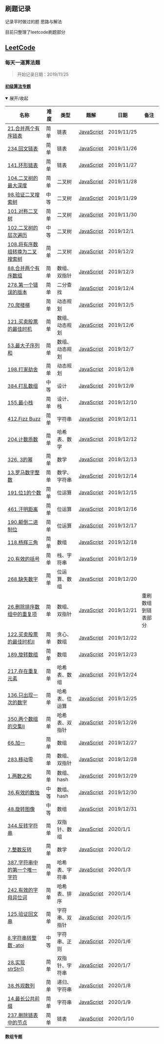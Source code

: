 ## 刷题记录

记录平时做过的题 思路与解法

目前只整理了leetcode刷题部分

## [LeetCode](https://leetcode-cn.com/)
### 每天一道算法题
> 开始记录日期：2019/11/25

#### [初级算法专题](https://leetcode-cn.com/explore/featured/card/top-interview-questions-easy/)
<details open>
<summary>展开/收起</summary>

|名称|难度|类型|题解|日期|备注|
|--|--|--|--|--|--|
|[21.合并两个有序链表](https://leetcode-cn.com/problems/merge-two-sorted-lists/)|简单|链表|[JavaScript](./leetcode/初级算法专题/21.合并两个有序链表.md)|2019/11/25
|[234.回文链表](https://leetcode-cn.com/problems/palindrome-linked-list/submissions/)|简单|链表|[JavaScript](./leetcode/初级算法专题/234.回文链表.md)|2019/11/26
|[141.环形链表](https://leetcode-cn.com/problems/linked-list-cycle/)|简单|链表|[JavaScript](./leetcode/初级算法专题/141.环形链表.md)|2019/11/27
|[104.二叉树的最大深度](https://leetcode-cn.com/problems/maximum-depth-of-binary-tree/)|简单|二叉树|[JavaScript](./leetcode/初级算法专题/104.二叉树的最大深度.md)|2019/11/28
|[98.验证二叉搜索树](https://leetcode-cn.com/problems/validate-binary-search-tree/)|中等|二叉树|[JavaScript](./leetcode/初级算法专题/98.验证二叉搜索树.md)|2019/11/29
|[101.对称二叉树](https://leetcode-cn.com/problems/symmetric-tree/)|简单|二叉树|[JavaScript](./leetcode/初级算法专题/101.对称二叉树.md)|2019/11/30
|[102.二叉树的层次遍历](https://leetcode-cn.com/problems/binary-tree-level-order-traversal/)|中等|二叉树|[JavaScript](./leetcode/初级算法专题/102.二叉树的层次遍历.md2)|2019/12/1
|[108.将有序数组转换为二叉搜索树](https://leetcode-cn.com/problems/convert-sorted-array-to-binary-search-tree/)|简单|二叉树|[JavaScript](./leetcode/初级算法专题/108.将有序数组转换为二叉搜索树.md)|2019/12/2
|[88.合并两个有序数组](https://leetcode-cn.com/problems/merge-sorted-array/)|简单|数组、双指针|[JavaScript](./leetcode/初级算法专题/88.合并两个有序数组.md)|2019/12/3
|[278.第一个错误的版本](https://leetcode-cn.com/problems/first-bad-version/)|简单|二分查找|[JavaScript](./leetcode/初级算法专题/278.第一个错误的版本.md)|2019/12/4
|[70.爬楼梯](https://leetcode-cn.com/problems/climbing-stairs/)|简单|动态规划|[JavaScript](./leetcode/初级算法专题/70.爬楼梯.md)|2019/12/5
|[121.买卖股票的最佳时机](https://leetcode-cn.com/problems/best-time-to-buy-and-sell-stock/)|简单|数组、动态规划|[JavaScript](./leetcode/初级算法专题/121.买卖股票的最佳时机.md)|2019/12/6
|[53.最大子序列和](https://leetcode-cn.com/problems/maximum-subarray/)|简单|数组、动态规划|[JavaScript](./leetcode/初级算法专题/53.最大子序列和.md)|2019/12/7
|[198.打家劫舍](https://leetcode-cn.com/problems/house-robber/)|简单|动态规划|[JavaScript](./leetcode/初级算法专题/198.打家劫舍.md)|2019/12/8
|[384.打乱数组](https://leetcode-cn.com/problems/shuffle-an-array/)|中等|设计|[JavaScript](./leetcode/初级算法专题/384.打乱数组.md)|2019/12/9
|[155.最小栈](https://leetcode-cn.com/problems/min-stack/)|简单|设计、栈|[JavaScript](./leetcode/初级算法专题/155.最小栈.md)|2019/12/10
|[412.Fizz Buzz](https://leetcode-cn.com/problems/fizz-buzz/)|简单|字符串|[JavaScript](./leetcode/初级算法专题/412.Fizz%20Buzz.md)|2019/12/11
|[204.计数质数](https://leetcode-cn.com/problems/count-primes/)|简单|哈希表、数学|[JavaScript](./leetcode/初级算法专题/204.计数质数.md)|2019/12/12
|[326. 3的幂](https://leetcode-cn.com/problems/power-of-three/)|简单|数学|[JavaScript](./leetcode/初级算法专题/326.%203的幂.md)|2019/12/13
|[13.罗马数字整数](https://leetcode-cn.com/problems/roman-to-integer/)|简单|数学、字符串|[JavaScript](./leetcode/初级算法专题/13.罗马数字整数.md)|2019/12/14
|[191.位1的个数](https://leetcode-cn.com/problems/number-of-1-bits/)|简单|位运算|[JavaScript](./leetcode/初级算法专题/191.位1的个数.md)|2019/12/15
|[461.汗明距离](https://leetcode-cn.com/problems/hamming-distance/)|简单|位运算|[JavaScript](./leetcode/初级算法专题/461.汗明距离.md)|2019/12/16
|[190.颠倒二进制位](https://leetcode-cn.com/problems/reverse-bits/)|简单|位运算|[JavaScript](./leetcode/初级算法专题/190.颠倒二进制位.md)|2019/12/17
|[118.杨辉三角](https://leetcode-cn.com/problems/pascals-triangle/)|简单|数组|[JavaScript](./leetcode/初级算法专题/118.杨辉三角.md)|2019/12/18
|[20.有效的括号](https://leetcode-cn.com/problems/valid-parentheses/)|简单|栈、字符串|[JavaScript](./leetcode/初级算法专题/20.有效的括号.md)|2019/12/19
|[268.缺失数字](https://leetcode-cn.com/problems/missing-number/)|简单|位运算、数组|[JavaScript](./leetcode/初级算法专题/268.缺失数字.md)|2019/12/20
|[26.删除排序数组中的重复项](https://leetcode-cn.com/problems/remove-duplicates-from-sorted-array/)|简单|数组、双指针|[JavaScript](./leetcode/初级算法专题/26.删除排序数组中的重复项.md)|2019/12/21|重刷数组到链表部分
|[122.买卖股票的最佳时机II](https://leetcode-cn.com/problems/best-time-to-buy-and-sell-stock-ii/)|简单|贪心、数组|[JavaScript](./leetcode/初级算法专题/122.买卖股票的最佳时机II.md)|2019/12/22
|[189.旋转数组](https://leetcode-cn.com/problems/rotate-array/)|简单|数组|[JavaScript](./leetcode/初级算法专题/189.旋转数组.md)|2019/12/23
|[217.存在重复元素](https://leetcode-cn.com/problems/contains-duplicate/)|简单|哈希表、数组|[JavaScript](./leetcode/初级算法专题/217.存在重复元素.md)|2019/12/24
|[136.只出现一次的数字](https://leetcode-cn.com/problems/single-number/)|简单|哈希表、位运算|[JavaScript](./leetcode/初级算法专题/136.只出现一次的数字.md)|2019/12/25
|[350.两个数组的交集II](https://leetcode-cn.com/problems/intersection-of-two-arrays-ii/)|简单|哈希表、双指针|[JavaScript](./leetcode/初级算法专题/350.两个数组的交集II.md)|2019/12/26
|[66.加一](https://leetcode-cn.com/problems/plus-one/)|简单|数组|[JavaScript](./leetcode/初级算法专题/66.加一.md)|2019/12/27
|[283.移动零](https://leetcode-cn.com/problems/move-zeroes/)|简单|数组、双指针|[JavaScript](./leetcode/初级算法专题/283.移动零.md)|2019/12/28
|[1.两数之和](https://leetcode-cn.com/problems/two-sum/submissions/)|简单|数组、hash|[JavaScript](./leetcode/初级算法专题/1.两数之和.md)|2019/12/29
|[36.有效的数独](https://leetcode-cn.com/problems/valid-sudoku/)|中等|数组、hash|[JavaScript](./leetcode/初级算法专题/36.有效的数独.md)|2019/12/30
|[48.旋转图像](https://leetcode-cn.com/problems/rotate-image/)|中等|数组|[JavaScript](./leetcode/初级算法专题/48.旋转图像.md)|2019/12/31
|[344.反转字符串](https://leetcode-cn.com/problems/reverse-string/)|简单|双指针、数组|[JavaScript](./leetcode/初级算法专题/344.反转字符串.md)|2020/1/1
|[7.整数反转](https://leetcode-cn.com/problems/reverse-integer/)|简单|数学|[JavaScript](./leetcode/初级算法专题/7.整数反转.md)|2020/1/2
|[387.字符串中的第一个唯一字符](https://leetcode-cn.com/problems/first-unique-character-in-a-string/)|简单|哈希表、字符串|[JavaScript](./leetcode/初级算法专题/387.字符串中的第一个唯一字符.md)|2020/1/3
|[242.有效的字母异位词](https://leetcode-cn.com/problems/valid-anagram/)|简单|哈希表、排序|[JavaScript](./leetcode/初级算法专题/242.有效的字母异位词.md)|2020/1/4
|[125.验证回文串](https://leetcode-cn.com/problems/valid-palindrome/)|简单|字符串、双指针|[JavaScript](./leetcode/初级算法专题/125.验证回文串.md)|2020/1/5
|[8.字符串转整数-atoi](https://leetcode-cn.com/problems/string-to-integer-atoi/)|中等|字符串、正则|[JavaScript](./leetcode/初级算法专题/8.字符串转整数-atoi.md)|2020/1/6
|[28.实现strStr()](https://leetcode-cn.com/problems/implement-strstr)|简单|双指针、字符串|[JavaScript](./leetcode/初级算法专题/28.实现strStr().md)|2020/1/7
|[38.外观数列](https://leetcode-cn.com/problems/count-and-say)|简单|递归、字符串|[JavaScript](./leetcode/初级算法专题/38.外观数列.md)|2020/1/8
|[14.最长公共前缀](https://leetcode-cn.com/problems/longest-common-prefix/)|简单|字符串|[JavaScript](./leetcode/初级算法专题/14.最长公共前缀.md)|2020/1/9
|[237.删除链表中的节点](https://leetcode-cn.com/problems/delete-node-in-a-linked-list/)|简单|链表|[JavaScript](./leetcode/初级算法专题/237.删除链表中的节点.md)|2020/1/10

</details>


#### 数组专题

